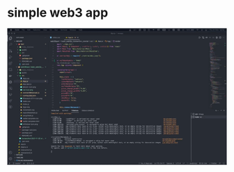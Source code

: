 # simple web3 app

![Alt Text](https://raw.githubusercontent.com/danial2026/simple-web3-app/main/screen-record.gif)

